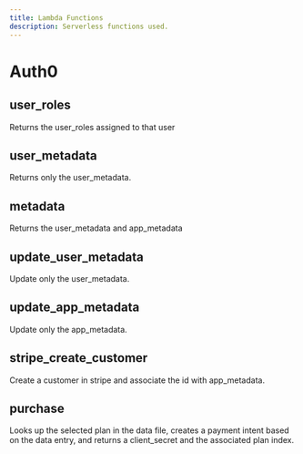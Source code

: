```yaml
---
title: Lambda Functions
description: Serverless functions used.
---
```


# Auth0
## user_roles
Returns the user_roles assigned to that user

## user_metadata
Returns only the user_metadata.

## metadata
Returns the user_metadata and app_metadata

## update_user_metadata
Update only the user_metadata.

## update_app_metadata
Update only the app_metadata.

## stripe_create_customer
Create a customer in stripe and associate the id with app_metadata.

## purchase
Looks up the selected plan in the data file, creates a payment intent based on the data entry, and returns a client_secret and the associated plan index.


